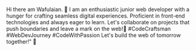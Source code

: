 Hi there am Wafulaian.
🚀 I am an enthusiastic junior web developer with a hunger for crafting seamless digital experiences. Proficient in front-end technologies and always eager to learn. Let's collaborate on projects that push boundaries and leave a mark on the web!🌟 #CodeCraftsman #WebDevJourney  #CodeWithPassion
 Let's build the web of tomorrow together!" 🌟
